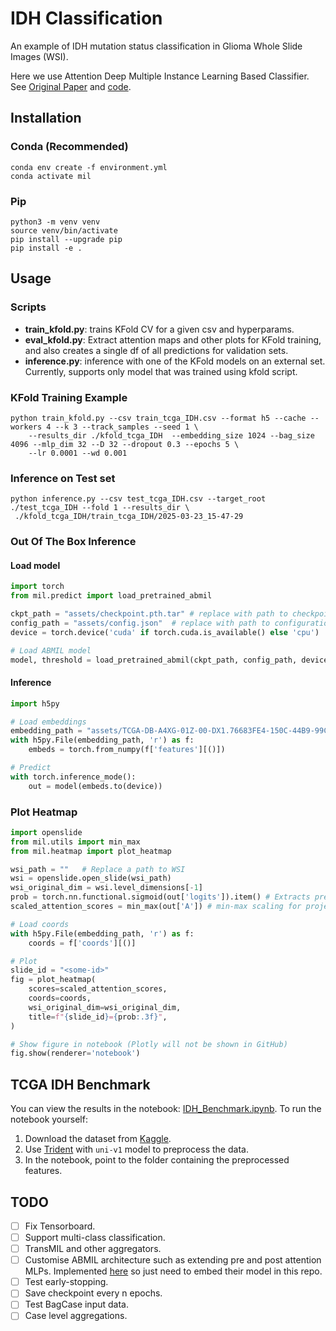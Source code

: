 # IDH Classification
An example of IDH mutation status classification in Glioma Whole Slide Images (WSI).

Here we use Attention Deep Multiple Instance Learning Based Classifier. See
[Original Paper](https://arxiv.org/abs/1802.04712) and [code](https://github.com/AMLab-Amsterdam/AttentionDeepMIL).

## Installation
### Conda  (Recommended)
```
conda env create -f environment.yml
conda activate mil
```
### Pip
```
python3 -m venv venv
source venv/bin/activate
pip install --upgrade pip
pip install -e .
```

## Usage
### Scripts
- **train_kfold.py**: trains KFold CV for a given csv and hyperparams.
- **eval_kfold.py**: Extract attention maps and other plots for KFold training, and also creates a single df of all predictions for validation sets.
- **inference.py**: inference with one of the KFold models on an external set. Currently, supports only model that was trained using kfold script.

### KFold Training Example
```
python train_kfold.py --csv train_tcga_IDH.csv --format h5 --cache --workers 4 --k 3 --track_samples --seed 1 \
    --results_dir ./kfold_tcga_IDH  --embedding_size 1024 --bag_size 4096 --mlp_dim 32 --D 32 --dropout 0.3 --epochs 5 \
    --lr 0.0001 --wd 0.001
```
### Inference on Test set
```
python inference.py --csv test_tcga_IDH.csv --target_root ./test_tcga_IDH --fold 1 --results_dir \
 ./kfold_tcga_IDH/train_tcga_IDH/2025-03-23_15-47-29
```

### Out Of The Box Inference
#### Load model
```python
import torch
from mil.predict import load_pretrained_abmil

ckpt_path = "assets/checkpoint.pth.tar" # replace with path to checkpoint file
config_path = "assets/config.json"  # replace with path to configuration JSON file
device = torch.device('cuda' if torch.cuda.is_available() else 'cpu')

# Load ABMIL model
model, threshold = load_pretrained_abmil(ckpt_path, config_path, device)
```
#### Inference
```python
import h5py

# Load embeddings
embedding_path = "assets/TCGA-DB-A4XG-01Z-00-DX1.76683FE4-150C-44B9-99C1-DFCCAB337CDE.h5"   # Replace to path of h5 file with 'features' key
with h5py.File(embedding_path, 'r') as f:
    embeds = torch.from_numpy(f['features'][()])

# Predict
with torch.inference_mode():
    out = model(embeds.to(device))
```
### Plot Heatmap
```python
import openslide
from mil.utils import min_max
from mil.heatmap import plot_heatmap

wsi_path = ""   # Replace a path to WSI
wsi = openslide.open_slide(wsi_path)
wsi_original_dim = wsi.level_dimensions[-1]
prob = torch.nn.functional.sigmoid(out['logits']).item() # Extracts prediction
scaled_attention_scores = min_max(out['A']) # min-max scaling for projeting scores into [0,1] range

# Load coords
with h5py.File(embedding_path, 'r') as f:
    coords = f['coords'][()]

# Plot
slide_id = "<some-id>"
fig = plot_heatmap(
    scores=scaled_attention_scores,
    coords=coords,
    wsi_original_dim=wsi_original_dim,
    title=f"{slide_id}={prob:.3f}",
)

# Show figure in notebook (Plotly will not be shown in GitHub)
fig.show(renderer='notebook')
```

## TCGA IDH Benchmark
You can view the results in the notebook: [IDH_Benchmark.ipynb](https://github.com/yuvfried/IDH-classification/blob/master/IDH_Benchmark.ipynb).
To run the notebook yourself:

1. Download the dataset from [Kaggle](https://www.kaggle.com/datasets/yuvalfriedmann/tcga-glioma-molecular-classification).
2. Use [Trident](https://github.com/mahmoodlab/TRIDENT) with `uni-v1` model to preprocess the data.
3. In the notebook, point to the folder containing the preprocessed features.


## TODO
- [ ] Fix Tensorboard.
- [ ] Support multi-class classification.
- [ ] TransMIL and other aggregators.
- [ ] Customise ABMIL architecture such as extending pre and post attention MLPs. Implemented [here](https://kaiko-ai.github.io/eva/main/reference/vision/models/networks/#eva.vision.models.networks.ABMIL) so just need to embed their model in this repo.
- [ ] Test early-stopping.
- [ ] Save checkpoint every n epochs.
- [ ] Test BagCase input data.
- [ ] Case level aggregations.
